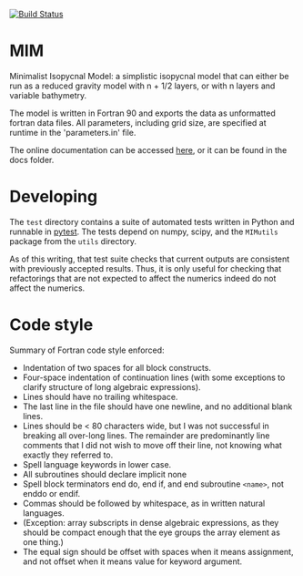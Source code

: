 [![Build Status](https://travis-ci.org/edoddridge/MIM.svg?branch=master)](https://travis-ci.org/edoddridge/MIM)

# MIM
Minimalist Isopycnal Model: a simplistic isopycnal model that can either be run as a reduced gravity model with n + 1/2 layers, or with n layers and variable bathymetry.

The model is written in Fortran 90 and exports the data as unformatted fortran data files. All parameters, including grid size, are specified at runtime in the 'parameters.in' file.

The online documentation can be accessed [here](https://edoddridge.github.io/MIM/), or it can be found in the docs folder.

# Developing

The `test` directory contains a suite of automated tests written in
Python and runnable in
[pytest](http://doc.pytest.org/en/latest/contents.html).  The tests
depend on numpy, scipy, and the `MIMutils` package from the `utils`
directory.

As of this writing, that test suite checks that current outputs are consistent with previously accepted results.  Thus, it is only useful for checking
that refactorings that are not expected to affect the numerics indeed
do not affect the numerics.

# Code style

Summary of Fortran code style enforced:

* Indentation of two spaces for all block constructs.
* Four-space indentation of continuation lines (with some exceptions to clarify structure of long algebraic expressions).
* Lines should have no trailing whitespace.
* The last line in the file should have one newline, and no additional blank lines.
* Lines should be < 80 characters wide, but I was not successful in breaking all over-long lines. The remainder are predominantly line comments that I did not wish to move off their line, not knowing what exactly they referred to.
* Spell language keywords in lower case.
* All subroutines should declare implicit none
* Spell block terminators end do, end if, and end subroutine `<name>`, not enddo or endif.
* Commas should be followed by whitespace, as in written natural languages. 
 * (Exception: array subscripts in dense algebraic expressions, as they should be compact enough that the eye groups the array element as one thing.)
* The equal sign should be offset with spaces when it means assignment, and not offset when it means value for keyword argument.
